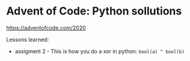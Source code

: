 # Advent of Code: Python sollutions
https://adventofcode.com/2020

Lessons learned:
* assigment 2 - This is how you do a xor in python: `bool(a) ^ bool(b)`
